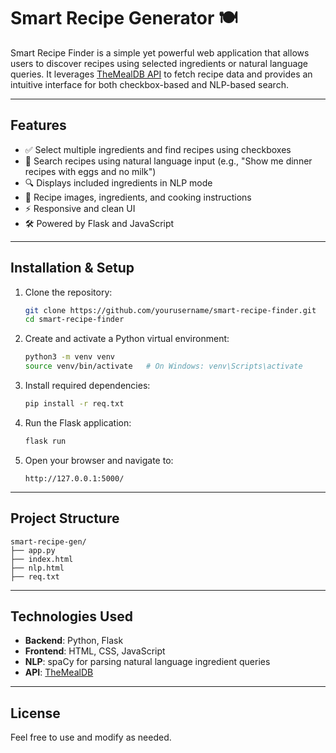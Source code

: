 # Smart Recipe Generator 🍽️

Smart Recipe Finder is a simple yet powerful web application that allows users to discover recipes using selected ingredients or natural language queries. It leverages [TheMealDB API](https://www.themealdb.com/api.php) to fetch recipe data and provides an intuitive interface for both checkbox-based and NLP-based search.

---

## Features

- ✅ Select multiple ingredients and find recipes using checkboxes
- 🧠 Search recipes using natural language input (e.g., "Show me dinner recipes with eggs and no milk")
- 🔍 Displays included ingredients in NLP mode
- 📸 Recipe images, ingredients, and cooking instructions
- ⚡ Responsive and clean UI
- 🛠️ Powered by Flask and JavaScript

---

## Installation & Setup

1. Clone the repository:

   ```bash
   git clone https://github.com/yourusername/smart-recipe-finder.git
   cd smart-recipe-finder
   ```

2. Create and activate a Python virtual environment:

   ```bash
   python3 -m venv venv
   source venv/bin/activate   # On Windows: venv\Scripts\activate
   ```

3. Install required dependencies:

   ```bash
   pip install -r req.txt
   ```

4. Run the Flask application:

   ```bash
   flask run
   ```

5. Open your browser and navigate to:

   ```
   http://127.0.0.1:5000/
   ```

---

## Project Structure

```
smart-recipe-gen/
├── app.py
├── index.html
├── nlp.html
├── req.txt
```

---

## Technologies Used

- **Backend**: Python, Flask
- **Frontend**: HTML, CSS, JavaScript
- **NLP**: spaCy for parsing natural language ingredient queries
- **API**: [TheMealDB](https://www.themealdb.com)

---

## License
Feel free to use and modify as needed.
